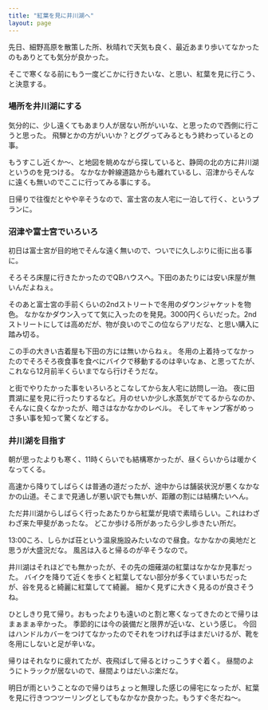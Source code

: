```yaml
---
title: "紅葉を見に井川湖へ"
layout: page	
---
```


先日、細野高原を散策した所、秋晴れで天気も良く、最近あまり歩いてなかったのもありとても気分が良かった。

そこで寒くなる前にもう一度どこかに行きたいな、と思い、紅葉を見に行こう、と決意する。

### 場所を井川湖にする

気分的に、少し遠くてもあまり人が居ない所がいいな、と思ったので西側に行こうと思った。
飛騨とかの方がいいか？とググってみるともう終わっているとの事。

もうすこし近くか〜、と地図を眺めながら探していると、静岡の北の方に井川湖というのを見つける。
なかなか幹線道路からも離れているし、沼津からそんなに遠くも無いのでここに行ってみる事にする。

日帰りで往復だとやや辛そうなので、富士宮の友人宅に一泊して行く、というプランに。

### 沼津や富士宮でいろいろ

初日は富士宮が目的地でそんな遠く無いので、ついでに久しぶりに街に出る事に。

そろそろ床屋に行きたかったのでQBハウスへ。下田のあたりには安い床屋が無いんだよねぇ。

そのあと富士宮の手前くらいの2ndストリートで冬用のダウンジャケットを物色。
なかなかダウン入ってて気に入ったのを発見。3000円くらいだった。2ndストリートにしては高めだが、物が良いのでこの位ならアリだな、と思い購入に踏み切る。

この手の大きい古着屋も下田の方には無いからねぇ。
冬用の上着持ってなかったのでそろそろ夜食事を食べにバイクで移動するのは辛いなぁ、と思ってたが、これなら12月前半くらいまでなら行けそうだな。

と街でやりたかった事をいろいろとこなしてから友人宅に訪問し一泊。
夜に田貫湖に星を見に行ったりするなど。月のせいか少し水蒸気がでてるからなのか、そんなに良くなかったが、暗さはなかなかのレベル。
そしてキャンプ客がめっさ多い事を知って驚くなどする。

### 井川湖を目指す

朝が思ったよりも寒く、11時くらいでも結構寒かったが、昼くらいからは暖かくなってくる。

高速から降りてしばらくは普通の道だったが、途中からは舗装状況が悪くなかなかの山道。そこまで見通しが悪い訳でも無いが、距離の割には結構たいへん。

ただ井川湖からしばらく行ったあたりから紅葉が見頃で素晴らしい。これはわざわざ来た甲斐があったな。
どこか歩ける所があったら少し歩きたい所だ。

13:00ころ、しらかば荘という温泉施設みたいなので昼食。なかなかの奥地だと思うが大盛況だな。
風呂は入ると帰るのが辛そうなので。

井川湖はそれほどでも無かったが、その先の畑薙湖の紅葉はなかなか見事だった。
バイクを降りて近くを歩くと紅葉してない部分が多くていまいちだったが、谷を見ると綺麗に紅葉してて綺麗。
細かく見ずに大きく見るのが良さそうね。

ひとしきり見て帰り。おもったよりも遠いのと割と寒くなってきたのとで帰りはまぁまぁ辛かった。
季節的には今の装備だと限界が近いな、という感じ。
今回はハンドルカバーをつけてなかったのでそれをつければ手はまだいけるが、靴を冬用にしないと足が辛いな。

帰りはそれなりに疲れてたが、夜飛ばして帰るとけっこうすぐ着く。
昼間のようにトラックが居ないので、昼間よりはだいぶ楽だな。

明日が雨ということなので帰りはちょっと無理した感じの帰宅になったが、紅葉を見に行きつつツーリングとしてもなかなか良かった。もうすぐ冬だね〜。

